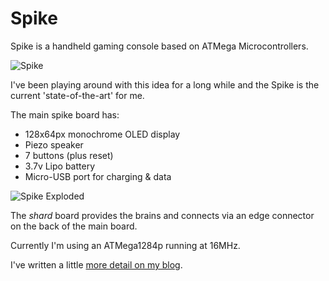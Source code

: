 # Spike

Spike is a handheld gaming console based on ATMega Microcontrollers.

![Spike](http://www.subdimension.co.uk/files/2019-01-16-spike-next-gen/spike.jpeg)

I've been playing around with this idea for a long while and the Spike is the current 'state-of-the-art' for me.

The main spike board has:

* 128x64px monochrome OLED display
* Piezo speaker
* 7 buttons (plus reset)
* 3.7v Lipo battery
* Micro-USB port for charging & data

![Spike Exploded](http://www.subdimension.co.uk/files/2019-01-16-spike-next-gen/knolled.jpeg)

The *shard* board provides the brains and connects via an edge connector on the back of the main board.

Currently I'm using an ATMega1284p running at 16MHz.

I've written a little [more detail on my blog](http://www.subdimension.co.uk/2019/01/16/spike-next-gen-portable-gaming.html).
